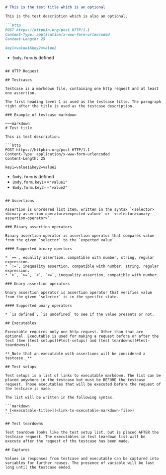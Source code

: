 
```markdown
# This is the test title which is an optional

This is the test description which is also an optional.

```http
POST https://httpbin.org/post HTTP/1.1
Content-Type: application/x-www-form-urlencoded
Content-Length: 25

key1=value1&key2=value2
```

* `Body.form` is defined
```

## HTTP Request

## Testcases

Testcase is a markdown file, containing one http request and at least one assertion.

The first heading level 1 is used as the testcase title. The paragraph right after the title is used as the testcase description.

### Example of testcase markdown

~~~markdown
# Test title

This is test description.

```http
POST https://httpbin.org/post HTTP/1.1
Content-Type: application/x-www-form-urlencoded
Content-Length: 25

key1=value1&key2=value2
```

* `Body.form` is defined
* `Body.form.key1`==`"value1"`
* `Body.form.key2`==`"value2"`
~~~

## Assertions

Assertion is unordered list item, written in the syntax `<selector><binary-assertion-operator><expected-value>` or `<selector><unary-assertion-operator>`.

### Binary assertion operators

Binary assertion operator is assertion operator that compares value from the given `selector` to the `expected value`.

#### Supported binary opertors

* `==`, equality assertion, compatible with number, string, regular expression.
* `!=`, inequality assertion, compatible with number, string, regular expression.
* `>`, `>=`, `<`, `<=`, inequality assertion, compatible with number.

### Unary assertion operators

Unary assertion operator is assertion operator that verifies value from the given `selector` is in the specific state.

#### Supported unary operators

* `is defined`, `is undefined` to see if the value presents or not.

## Executables

Executable requires only one http request. Other than that are optional. Executable is used for making a request before or after the test (See [test setups](#test-setups) and [test teardowns](#test-teardowns)).

**_Note that an executable with assertions will be considered a testcase._**

## Test setups

Test setups is a list of links to executable markdown. The list can be placed anywhere in the testcase but must be BEFORE the testcase request. Those executables that will be executed before the request of the testcase is made.

The list will be written in the following syntax.

```markdown
* [<executable-title>](<link-to-executable-markdown-file>)
```

## Test teardowns

Test teardown looks like the test setup list, but is placed AFTER the testcase request. The executables in test teardown list will be execute after the request of the testcase has been made.

## Captures

Values in responses from testcase and executable can be captured into variables for further reuses. The presence of variable will be last long until the testcase ended.